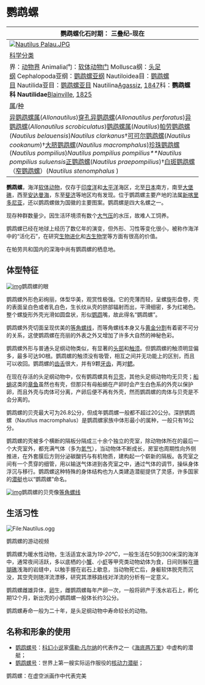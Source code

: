 # 鹦鹉螺

| 鹦鹉螺化石时期： 三叠纪–现在                          |
| ---------------------------------------- |
| [![Nautilus Palau.JPG](https://upload.wikimedia.org/wikipedia/commons/thumb/d/d5/Nautilus_Palau.JPG/250px-Nautilus_Palau.JPG)](https://zh.wikipedia.org/wiki/File:Nautilus_Palau.JPG) |
| [科学分类](https://zh.wikipedia.org/wiki/%E7%A7%91%E5%AD%B8%E5%88%86%E9%A1%9E) |
| 界：[动物界](https://zh.wikipedia.org/wiki/%E5%8A%A8%E7%89%A9%E7%95%8C) Animalia门：[软体动物门](https://zh.wikipedia.org/wiki/%E8%BD%AF%E4%BD%93%E5%8A%A8%E7%89%A9%E9%97%A8) Mollusca纲：[头足纲](https://zh.wikipedia.org/wiki/%E5%A4%B4%E8%B6%B3%E7%BA%B2) Cephalopoda亚纲：[鹦鹉螺亚纲](https://zh.wikipedia.org/wiki/%E9%B9%A6%E9%B9%89%E8%9E%BA%E4%BA%9A%E7%BA%B2) Nautiloidea目：[鹦鹉螺目](https://zh.wikipedia.org/w/index.php?title=%E9%B9%A6%E9%B9%89%E8%9E%BA%E7%9B%AE&action=edit&redlink=1) Nautilida亚目：[鹦鹉螺亚目](https://zh.wikipedia.org/w/index.php?title=%E9%B9%A6%E9%B9%89%E8%9E%BA%E4%BA%9A%E7%9B%AE&action=edit&redlink=1) Nautilina[Agassiz](https://zh.wikipedia.org/w/index.php?title=Louis_Agassiz&action=edit&redlink=1), [1847](https://zh.wikipedia.org/wiki/1847%E5%B9%B4)科：**鹦鹉螺科 Nautilidae**[Blainville](https://zh.wikipedia.org/w/index.php?title=Henri_Marie_Ducrotay_de_Blainville&action=edit&redlink=1), [1825](https://zh.wikipedia.org/wiki/1825%E5%B9%B4) |
| [属](https://zh.wikipedia.org/wiki/%E5%B1%9E_(%E7%94%9F%E7%89%A9))/[种](https://zh.wikipedia.org/wiki/%E7%A7%8D_(%E7%94%9F%E7%89%A9)) |
| [异鹦鹉螺属](https://zh.wikipedia.org/w/index.php?title=%E5%BC%82%E9%B9%A6%E9%B9%89%E8%9E%BA%E5%B1%9E&action=edit&redlink=1)(*Allonautilus*)[穿孔异鹦鹉螺](https://zh.wikipedia.org/w/index.php?title=%E7%A9%BF%E5%AD%94%E7%95%B0%E9%B9%A6%E9%B9%89%E8%9E%BA&action=edit&redlink=1)(*Allonautilus perforatus*)[异鹦鹉螺](https://zh.wikipedia.org/w/index.php?title=%E7%95%B0%E9%B8%9A%E9%B5%A1%E8%9E%BA&action=edit&redlink=1)(*Allonautilus scrobiculatus*)[鹦鹉螺属](https://zh.wikipedia.org/wiki/%E9%B9%A6%E9%B9%89%E8%9E%BA%E5%B1%9E)(*Nautilus*)[帕劳鹦鹉螺](https://zh.wikipedia.org/wiki/%E5%B8%95%E5%8B%9E%E9%B8%9A%E9%B5%A1%E8%9E%BA)(*Nautilus belauensis*)*Nautilus clarkanus*†[可可尔鹦鹉螺](https://zh.wikipedia.org/wiki/%E5%8F%AF%E5%8F%AF%E5%B0%94%E9%B9%A6%E9%B9%89%E8%9E%BA)(*Nautilus cookanum*)†[大脐鹦鹉螺](https://zh.wikipedia.org/w/index.php?title=%E5%A4%A7%E8%87%8D%E9%B8%9A%E9%B5%A1%E8%9E%BA&action=edit&redlink=1)(*Nautilus macromphalus*)[珍珠鹦鹉螺](https://zh.wikipedia.org/w/index.php?title=%E7%8F%8D%E7%8F%A0%E9%B8%9A%E9%B5%A1%E8%9E%BA&action=edit&redlink=1)(*Nautilus pompilius*)*Nautilus pompilius pompilius**Nautilus pompilius suluensis*[正鹦鹉螺](https://zh.wikipedia.org/w/index.php?title=%E6%AD%A3%E9%B8%9A%E9%B5%A1%E8%9E%BA&action=edit&redlink=1)(*Nautilus praepompilius*)†[白斑鹦鹉螺](https://zh.wikipedia.org/w/index.php?title=%E7%99%BD%E6%96%91%E9%B9%A6%E9%B9%89%E8%9E%BA&action=edit&redlink=1)（[窄鹦鹉螺](https://zh.wikipedia.org/w/index.php?title=%E7%AA%84%E9%B9%A6%E9%B9%89%E8%9E%BA&action=edit&redlink=1)）(*Nautilus stenomphalus* ) |

**鹦鹉螺**，海洋[软体动物](https://zh.wikipedia.org/wiki/%E8%BD%AF%E4%BD%93%E5%8A%A8%E7%89%A9)，仅存于[印度洋](https://zh.wikipedia.org/wiki/%E5%8D%B0%E5%BA%A6%E6%B4%8B)和[太平洋](https://zh.wikipedia.org/wiki/%E5%A4%AA%E5%B9%B3%E6%B4%8B)海区，北至[日本](https://zh.wikipedia.org/wiki/%E6%97%A5%E6%9C%AC)南方，南至[大堡礁](https://zh.wikipedia.org/wiki/%E5%A4%A7%E5%A0%A1%E7%A4%81)，西至[安达曼海](https://zh.wikipedia.org/wiki/%E5%AE%89%E8%BE%BE%E6%9B%BC%E6%B5%B7)，东至[斐济](https://zh.wikipedia.org/wiki/%E6%96%90%E6%BF%9F)等地区均有发现。位于鹦鹉螺主要产地的法属[新喀里多尼亚](https://zh.wikipedia.org/wiki/%E6%96%B0%E5%96%80%E9%87%8C%E5%A4%9A%E5%B0%BC%E4%BA%9E)，还以鹦鹉螺做为国徽的主要图案。鹦鹉螺是四大名螺之一。

现存种群数量少。因生活环境须有数个[大气压](https://zh.wikipedia.org/wiki/%E5%A4%A7%E6%B0%94%E5%8E%8B)的水压，故难人工饲养。

鹦鹉螺已经在地球上经历了数亿年的演变，但外形、习性等变化很小，被称作海洋中的“活化石”，在研究[生物进化](https://zh.wikipedia.org/wiki/%E7%94%9F%E7%89%A9%E9%80%B2%E5%8C%96)和[古生物学](https://zh.wikipedia.org/wiki/%E5%8F%A4%E7%94%9F%E7%89%A9%E5%AD%A6)等方面有很高的价值。

在帕劳共和国内的深海中尚有鹦鹉螺的栖息地。

## 体型特征

[![img](https://upload.wikimedia.org/wikipedia/commons/thumb/9/9c/Nautilus_pompilius_%28head%29.jpg/220px-Nautilus_pompilius_%28head%29.jpg)](https://zh.wikipedia.org/wiki/File:Nautilus_pompilius_(head).jpg)鹦鹉螺的眼

鹦鹉螺外形色彩绚丽，体型华美，观赏性极强。它的壳薄而轻，呈螺旋形盘卷，壳的表面呈白色或者乳白色，生长纹从壳的脐部辐射而出，平滑细密，多为红褐色。整个螺旋形外壳光滑如圆盘状，形似[鹦鹉](https://zh.wikipedia.org/wiki/%E9%B9%A6%E9%B9%89)嘴，故此得名“鹦鹉螺”。

鹦鹉螺外壳切面呈现优美的[等角螺线](https://zh.wikipedia.org/wiki/%E7%AD%89%E8%A7%92%E8%9E%BA%E7%BA%BF)，而等角螺线本身又与[黄金分割](https://zh.wikipedia.org/wiki/%E9%BB%84%E9%87%91%E5%88%86%E5%89%B2)有着密不可分的关系，这使鹦鹉螺在亮丽的外表之外又增加了许多大自然的神秘色彩。

鹦鹉螺外形与普通头足纲动物类似，有显著的[头部](https://zh.wikipedia.org/wiki/%E5%A4%B4%E9%83%A8)和[触须](https://zh.wikipedia.org/wiki/%E8%A7%A6%E9%A1%BB)。但鹦鹉螺的触须明显偏多，最多可达90根。鹦鹉螺的触须没有吸管，相互之间并无功能上的区别，而且可以收回。鹦鹉螺的[齿舌](https://zh.wikipedia.org/wiki/%E9%BD%BF%E8%88%8C)很大，并有9颗[牙齿](https://zh.wikipedia.org/wiki/%E7%89%99%E9%BD%BF)，两对[鳃](https://zh.wikipedia.org/wiki/%E9%B0%93)。

在现在存活的头足纲动物中，仅有鹦鹉螺具有[贝壳](https://zh.wikipedia.org/wiki/%E8%B2%9D%E6%AE%BC)，其他头足纲动物均无贝壳；[船蛸](https://zh.wikipedia.org/wiki/%E8%88%B9%E8%9B%B8)这类的[章鱼](https://zh.wikipedia.org/wiki/%E7%AB%A0%E9%AD%9A)虽然也有壳，但那只有母船蛸在产卵时会产生白色系的外壳以保护卵，而且外壳与肉体可分离，产卵后便不再有外壳，然而鹦鹉螺的肉体与贝壳是不会分离的。

鹦鹉螺的贝壳最大可为26.8公分，但成年鹦鹉螺一般都不超过20公分。深脐鹦鹉螺（Nautilus macromphalus）是鹦鹉螺家族中体形最小的属种，一般只有16公分。

鹦鹉螺的壳被多个横断的隔板分隔成三十余个独立的壳室，除动物体所在的最后一个大壳室外，都充满气体（多为[氮气](https://zh.wikipedia.org/wiki/%E6%B0%AE%E6%B0%94)），当动物体不断成长，房室也周期性向外侧推进，在外套膜后方则分泌碳酸钙与有机物质，建构起一个崭新的隔板。各壳室之间有一个贯穿的细管，用以输送气体进到各壳室之中，通过气体的调节，操纵身体浮沉与移行。鹦鹉螺这种特殊的身体结构也为人类建造潜艇提供了灵感，许多国家的[潜艇](https://zh.wikipedia.org/wiki/%E6%BD%9C%E8%89%87)也以“鹦鹉螺”命名。

[![img](https://upload.wikimedia.org/wikipedia/commons/thumb/0/08/NautilusCutawayLogarithmicSpiral.jpg/220px-NautilusCutawayLogarithmicSpiral.jpg)](https://zh.wikipedia.org/wiki/File:NautilusCutawayLogarithmicSpiral.jpg)鹦鹉螺的贝壳像[等角螺线](https://zh.wikipedia.org/wiki/%E7%AD%89%E8%A7%92%E8%9E%BA%E7%BA%BF)

## 生活习性

![File:Nautilus.ogg](https://upload.wikimedia.org/wikipedia/commons/thumb/f/f7/Nautilus.ogg/220px--Nautilus.ogg.jpg)[](https://upload.wikimedia.org/wikipedia/commons/f/f7/Nautilus.ogg)

鹦鹉螺的游动视频

鹦鹉螺为暖水性动物，生活适宜水温为*19-20℃*，一般生活在50到300米深的海洋中，通常夜间活跃，多以底栖的小[蟹](https://zh.wikipedia.org/wiki/%E8%9F%B9)、小[虾](https://zh.wikipedia.org/wiki/%E8%99%BE)等甲壳类动物幼体为食，日间则躲在[珊瑚礁](https://zh.wikipedia.org/wiki/%E7%8F%8A%E7%91%9A%E7%A4%81)浅海的岩缝中，以触手握在岩石上歇息，当动物死亡后，身躯软体脱壳而沉没，其空壳则随洋流漂移，研究其漂移路线对洋流的分析有一定意义。

鹦鹉螺雌雄异体，[卵](https://zh.wikipedia.org/wiki/%E5%8D%B5)生，雌鹦鹉螺每年产卵一次，一般将卵产于浅水岩石上，孵化期12个月，新出壳的小鹦鹉螺一般体长约3公分。

鹦鹉螺寿命一般为二十年，是头足纲动物中寿命较长的动物。

## 名称和形象的使用

- [鹦鹉螺号](https://zh.wikipedia.org/wiki/%E9%B8%9A%E9%B5%A1%E8%9E%BA%E8%99%9F%E6%BD%9B%E8%89%87_(%E6%B5%B7%E5%BA%95%E5%85%A9%E8%90%AC%E9%87%8C))：[科幻小说](https://zh.wikipedia.org/wiki/%E7%A7%91%E5%B9%BB%E5%B0%8F%E8%AF%B4)家[儒勒·凡尔纳](https://zh.wikipedia.org/wiki/%E5%84%92%E5%8B%92%C2%B7%E5%87%A1%E5%B0%94%E7%BA%B3)的代表作之一《[海底两万里](https://zh.wikipedia.org/wiki/%E6%B5%B7%E5%BA%95%E4%B8%A4%E4%B8%87%E9%87%8C)》中虚构的潜艇；
- [鹦鹉螺号](https://zh.wikipedia.org/wiki/%E9%B9%A6%E9%B9%89%E8%9E%BA%E5%8F%B7%E6%A0%B8%E5%8A%A8%E5%8A%9B%E6%BD%9C%E8%89%87)：世界上第一艘实际运作服役的[核动力潜艇](https://zh.wikipedia.org/wiki/%E6%A0%B8%E5%8A%A8%E5%8A%9B%E6%BD%9C%E8%89%87)；

鹦鹉螺：在虚空派画作中代表完美

